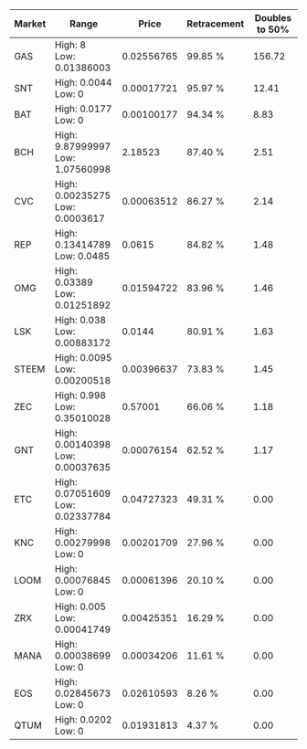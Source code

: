 | Market | Range | Price| Retracement | Doubles to 50% |
| --- | --- | --- | --- | --- |
| GAS | High: 8<br />Low: 0.01386003 | 0.02556765 | 99.85 % | 156.72 |
| SNT | High: 0.0044<br />Low: 0 | 0.00017721 | 95.97 % | 12.41 |
| BAT | High: 0.0177<br />Low: 0 | 0.00100177 | 94.34 % | 8.83 |
| BCH | High: 9.87999997<br />Low: 1.07560998 | 2.18523 | 87.40 % | 2.51 |
| CVC | High: 0.00235275<br />Low: 0.0003617 | 0.00063512 | 86.27 % | 2.14 |
| REP | High: 0.13414789<br />Low: 0.0485 | 0.0615 | 84.82 % | 1.48 |
| OMG | High: 0.03389<br />Low: 0.01251892 | 0.01594722 | 83.96 % | 1.46 |
| LSK | High: 0.038<br />Low: 0.00883172 | 0.0144 | 80.91 % | 1.63 |
| STEEM | High: 0.0095<br />Low: 0.00200518 | 0.00396637 | 73.83 % | 1.45 |
| ZEC | High: 0.998<br />Low: 0.35010028 | 0.57001 | 66.06 % | 1.18 |
| GNT | High: 0.00140398<br />Low: 0.00037635 | 0.00076154 | 62.52 % | 1.17 |
| ETC | High: 0.07051609<br />Low: 0.02337784 | 0.04727323 | 49.31 % | 0.00 |
| KNC | High: 0.00279998<br />Low: 0 | 0.00201709 | 27.96 % | 0.00 |
| LOOM | High: 0.00076845<br />Low: 0 | 0.00061396 | 20.10 % | 0.00 |
| ZRX | High: 0.005<br />Low: 0.00041749 | 0.00425351 | 16.29 % | 0.00 |
| MANA | High: 0.00038699<br />Low: 0 | 0.00034206 | 11.61 % | 0.00 |
| EOS | High: 0.02845673<br />Low: 0 | 0.02610593 | 8.26 % | 0.00 |
| QTUM | High: 0.0202<br />Low: 0 | 0.01931813 | 4.37 % | 0.00 |
